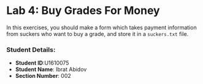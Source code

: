 # Lab 4: Buy Grades For Money

In this exercises, you should make a form which takes payment information from suckers who want to buy a grade, and store it in a `suckers.txt` file.


### Student Details:

- **Student ID**:U1610075
- **Student Name**: Ibrat Abidov
- **Section Number**: 002 
